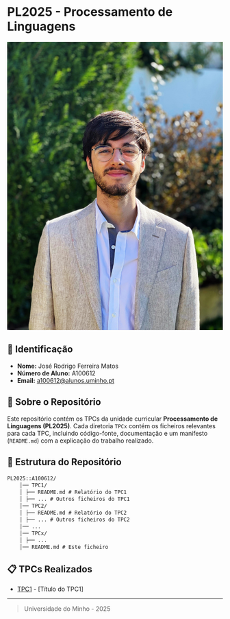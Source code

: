 # PL2025 - Processamento de Linguagens

![Foto do Autor](./foto.JPG)

## 📌 Identificação

- **Nome:** José Rodrigo Ferreira Matos
- **Número de Aluno:** A100612
- **Email:** a100612@alunos.uminho.pt

## 📖 Sobre o Repositório

Este repositório contém os TPCs da unidade curricular **Processamento de Linguagens (PL2025)**.
Cada diretoria `TPCx` contém os ficheiros relevantes para cada TPC, incluindo código-fonte, documentação e um manifesto (`README.md`) com a explicação do trabalho realizado.

## 📂 Estrutura do Repositório

```
PL2025::A100612/
    │── TPC1/
    │ ├── README.md # Relatório do TPC1
    │ ├── ... # Outros ficheiros do TPC1
    │── TPC2/
    │ ├── README.md # Relatório do TPC2
    │ ├── ... # Outros ficheiros do TPC2
    │── ...
    │── TPCx/
    │ ├── ...
    │── README.md # Este ficheiro
```

## 📋 TPCs Realizados

- [TPC1](./TPC1/README.md) - [Título do TPC1]

---

> Universidade do Minho - 2025
